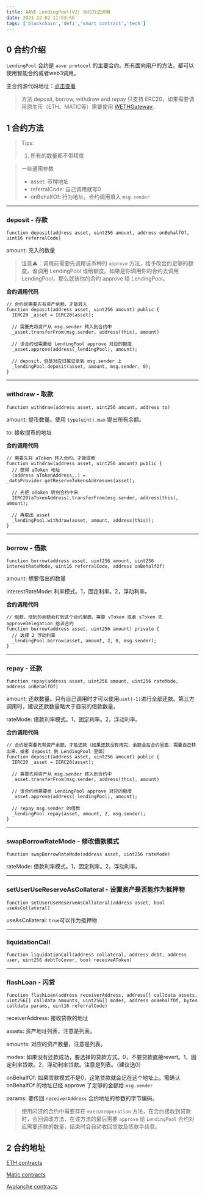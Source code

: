 ```yaml
---
title: AAVE LendingPool(V2) 合约方法说明
date: 2021-12-02 11:53:58
tags: ['blockchain','defi','smart contract','tech']
---
```


## 0 合约介绍

`LendingPool` 合约是 `aave protocol` 的主要合约。所有面向用户的方法，都可以使用智能合约或者web3调用。

主合约源代码地址：[点击查看](https://github.com/aave/protocol-v2/blob/ice/mainnet-deployment-03-12-2020/contracts/protocol/lendingpool/LendingPool.sol)

> 方法 deposit, borrow, withdraw and repay 只支持 ERC20，如果需要调用原生币（ETH、MATIC等）需要使用 [WETHGateway](https://docs.aave.com/developers/the-core-protocol/weth-gateway)。

## 1 合约方法

> Tips:
> 1. 所有的数量都不带精度


> 一些通用参数
> - asset: 币种地址
> - referralCode: 自己调用就写0
> - onBehalfOf: 行为地址。合约调用填入 `msg.sender`


---

### deposit - 存款

`function deposit(address asset, uint256 amount, address onBehalfOf, uint16 referralCode)`

amount: 充入的数量


> 注意⚠️：调用前需要先调用该币种的 `approve` 方法，给予改合约足够的额度。谁调用 LendingPool 谁给额度。如果是你调用你的合约去调用 LendingPool，那么就该你的合约 approve 给 LendingPool。

**合约调用代码**
```solidity
// 合约是需要先有资产余额，才能转入
function deposit(address asset, uint256 amount) public {
  IERC20 _asset = IERC20(asset);

  // 需要先将资产从 msg.sender 转入到合约中
  _asset.transferFrom(msg.sender, address(this), amount)

  // 该合约也需要给 LendingPool approve 对应的额度
  _asset.approve(address(_lendingPool), amount);

  // deposit，但是对应归属记录到 msg.sender 上
  _lendingPool.deposit(asset, amount, msg.sender, 0);
}
```

---

### withdraw - 取款

`function withdraw(address asset, uint256 amount, address to)`

amount: 提币数量。使用 `type(uint).max` 提出所有余额。

to: 接收提币的地址


**合约调用代码**
```solidity
// 需要先将 aToken 转入合约，才能提款
function withdraw(address asset, uint256 amount) public {
  // 获得 aToken 地址
  (address aTokenAddress,,) = _dataProvider.getReserveTokensAddresses(asset);

  // 先把 aToken 转到合约中来
  IERC20(aTokenAddress).transferFrom(msg.sender, address(this), amount);

  // 再取出 asset
  _lendingPool.withdraw(asset, amount, address(this));
}
```

---

### borrow - 借款

`function borrow(address asset, uint256 amount, uint256 interestRateMode, uint16 referralCode, address onBehalfOf)`

amount: 想要借出的数量

interestRateMode: 利率模式。1，固定利率。2，浮动利率。

**合约调用代码**
```solidity
// 借款，借到的余额会打到这个合约里面，需要 vToken 或者 sToken 先 approveDelegation 给该合约
function borrow(address asset, uint256 amount) private {
  // 选择 2 浮动利率
  _lendingPool.borrow(asset, amount, 2, 0, msg.sender);
}
```

---

### repay - 还款

`function repay(address asset, uint256 amount, uint256 rateMode, address onBehalfOf)`

amount: 还款数量。只有自己调用时才可以使用`uint(-1)`进行全部还款。第三方调用时，建议还款数量略大于目前的借款数量。

rateMode: 借款利率模式。1，固定利率。2，浮动利率。


**合约调用代码**
```solidity
// 合约是需要先有资产余额，才能还款（如果还款没有用完，余额会在合约里面，需要自己转出来，或者 deposit 到 LendingPool 里面）
function deposit(address asset, uint256 amount) public {
  IERC20 _asset = IERC20(asset);

  // 需要先将资产从 msg.sender 转入到合约中
  _asset.transferFrom(msg.sender, address(this), amount)

  // 该合约也需要给 LendingPool approve 对应的额度
  _asset.approve(address(_lendingPool), amount);

  // repay msg.sender 的借款
  _lendingPool.repay(asset, amount, 2, msg.sender);
}
```

---

### swapBorrowRateMode - 修改借款模式

`function swapBorrowRateMode(address asset, uint256 rateMode)`

rateMode: 借款利率模式。1，固定利率。2，浮动利率。

---

### setUserUseReserveAsCollateral - 设置资产是否能作为抵押物

`function setUserUseReserveAsCollateral(address asset, bool useAsCollateral)`

useAsCollateral: `true`可以作为抵押物

---

### liquidationCall

`function liquidationCall(address collateral, address debt, address user, uint256 debtToCover, bool receiveAToken)`


---

### flashLoan - 闪贷

`function flashLoan(address receiverAddress, address[] calldata assets, uint256[] calldata amounts, uint256[] modes, address onBehalfOf, bytes calldata params, uint16 referralCode)`

receiverAddress: 接收贷款的地址

assets: 资产地址列表，注意是列表。

amounts: 对应的资产数量，注意是列表。

modes: 如果没有还款成功，要选择的贷款方式。0，不要贷款直接revert。1，固定利率贷款。2，浮动利率贷款。注意是列表。（建议选0）

onBehalfOf: 如果贷款模式不是0，这笔贷款就会记在这个地址上。需确认 onBehalfOf 的地址已经 approve 了足够的金额给 `msg.sender`

params: 要传回 `receiverAddress` 合约地址的参数的字节编码。

> 使用闪贷的合约中需要存在 `executeOperation` 方法，在合约接收到贷款时，会回调改方法，在该方法的最后需要 `approve` 给 `LendingPool` 合约对应需要还款的数量，结束时会自动收回贷款及贷款手续费。

## 2 合约地址

[ETH contracts](https://docs.aave.com/developers/deployed-contracts/deployed-contracts)

[Matic contracts](https://docs.aave.com/developers/deployed-contracts/matic-polygon-market)

[Avalanche contracts](https://docs.aave.com/developers/deployed-contracts/avalanche-market)